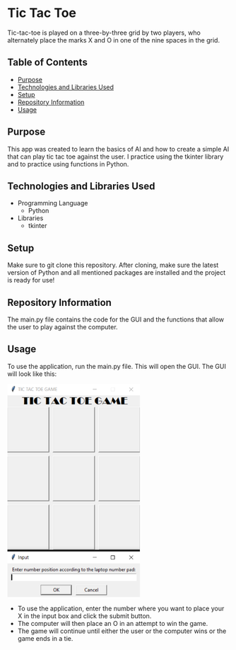 # Tic Tac Toe

Tic-tac-toe is played on a three-by-three grid by two players, who alternately place the marks X and O in one of the nine spaces in the grid.



## Table of Contents
- [Purpose](#purpose)
- [Technologies and Libraries Used](#technologies-and-libraries-used)
- [Setup](#setup)
- [Repository Information](#repository-information)
- [Usage](#usage)


## Purpose
This app was created to learn the basics of AI and how to create a simple AI that can play tic tac toe against the user. I practice using the tkinter library and to practice using functions in Python.


## Technologies and Libraries Used
- Programming Language
    - Python
- Libraries
    - tkinter


## Setup
Make sure to git clone this repository. After cloning, make sure the latest version of Python and all mentioned packages are installed and the project is ready for use!


## Repository Information
The main.py file contains the code for the GUI and the functions that allow the user to play against the computer. 


## Usage
To use the application, run the main.py file. This will open the GUI. 
The GUI will look like this:

<kbd><img src="image.png" width="300"></kbd>


- To use the application, enter the number where you want to place your X in the input box and click the submit button. 
- The computer will then place an O in an attempt to win the game. 
- The game will continue until either the user or the computer wins or the game ends in a tie.
